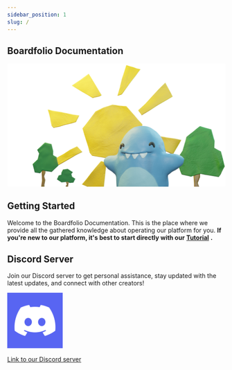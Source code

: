 ```yaml
---
sidebar_position: 1
slug: /
---
```


## Boardfolio Documentation
![test](tutorial/img/Happy.png)

## Getting Started

Welcome to the Boardfolio Documentation. This is the place where we provide all the gathered knowledge about operating our platform for you. **If you're new to our platform, it's best to start directly with our** [**Tutorial**](/documentation/category/tutorial) **.**

## Discord Server
Join our Discord server to get personal assistance, stay updated with the latest updates, and connect with other creators!

![discord](tutorial/img/DiscordLogo.png)

[Link to our Discord server](https://discord.gg/D7hbPJXCtN)



